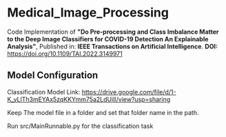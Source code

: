 # Medical_Image_Processing
Code Implementation of **"Do Pre-processing and Class Imbalance Matter to the Deep Image Classifiers for COVID-19 Detection An Explainable Analysis"**, Published in: **IEEE Transactions on Artificial Intelligence**. **DOI:** https://doi.org/10.1109/TAI.2022.3149971

## Model Configuration
Classification Model Link: https://drive.google.com/file/d/1-K_vLlTh3mEYAx5zqKKYmm75a2LdUiIl/view?usp=sharing

Keep The model file in a folder and set that folder name in the path.

Run src/MainRunnable.py for the classification task

